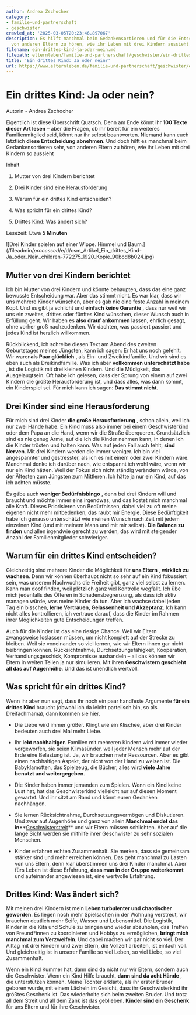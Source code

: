 ```yaml
---
author: Andrea Zschocher
category:
- familie-und-partnerschaft
- geschwister
crawled_at: '2025-03-05T20:23:46.897067'
description: Es hilft manchmal beim Gedankensortieren und für die Entscheidungsfindung,
  von anderen Eltern zu hören, wie ihr Leben mit drei Kindern aussieht.
filename: ein-drittes-kind-ja-oder-nein.md
filepath: elternleben/familie-und-partnerschaft/geschwister/ein-drittes-kind-ja-oder-nein.md
title: 'Ein drittes Kind: Ja oder nein?'
url: https://www.elternleben.de/familie-und-partnerschaft/geschwister/ein-drittes-kind-ja-oder-nein/
---
```


#  Ein drittes Kind: Ja oder nein?

Autorin - Andrea Zschocher

Eigentlich ist diese Überschrift Quatsch. Denn am Ende könnt ihr **100 Texte
dieser Art lesen** – aber die Fragen, ob ihr bereit für ein weiteres
Familienmitglied seid, könnt nur ihr selbst beantworten. Niemand kann euch
letztlich **diese Entscheidung abnehmen**. Und doch hilft es manchmal beim
Gedankensortieren sehr, von anderen Eltern zu hören, wie ihr Leben mit drei
Kindern so aussieht

Inhalt

1. Mutter von drei Kindern berichtet

2. Drei Kinder sind eine Herausforderung

3. Warum für ein drittes Kind entscheiden?

4. Was spricht für ein drittes Kind?

5. Drittes Kind: Was ändert sich?

Lesezeit: Etwa **5 Minuten**

![Drei Kinder spielen auf einer Wippe. Himmel und
Baum.](/fileadmin/_processed_/e/d/csm_Artikel_Ein_drittes_Kind-
Ja_oder_Nein_children-772275_1920_Kopie_90bcd8b024.jpg)

##  Mutter von drei Kindern berichtet

Ich bin Mutter von drei Kindern und könnte behaupten, dass das eine ganz
bewusste Entscheidung war. Aber das stimmt nicht. Es war klar, dass wir uns
mehrere Kinder wünschen, aber es gab nie eine feste Anzahl in meinem Kopf. Und
es gibt ja schlicht und **einfach keine Garantie** , dass nur weil wir uns ein
zweites, drittes oder fünftes Kind wünschen, dieser Wunsch auch in Erfüllung
geht. Wir haben es **also drauf ankommen** lassen, ehrlich gesagt, ohne vorher
groß nachzudenken. Wir dachten, was passiert passiert und jedes Kind ist
herzlich willkommen.  
  
Rückblickend, ich schreibe diesen Text am Abend des zweiten Geburtstages
meines Jüngsten, kann ich sagen: Er hat uns noch gefehlt. Wir waren**als Paar
glücklich** , als Ein- und Zweikindfamilie. Und wir sind es eben auch als
Dreikindfamilie. Was ich aber **vollkommen unterschätzt habe** , ist die
Logistik mit drei kleinen Kindern. Und die Müdigkeit, das Ausgelaugtsein. Oft
habe ich gelesen, dass der Sprung von einem auf zwei Kindern die größte
Herausforderung ist, und dass alles, was dann kommt, ein Kinderspiel sei. Für
mich kann ich sagen: **Das stimmt nicht**.

##  Drei Kinder sind eine Herausforderung

Für mich sind drei Kinder **die große Herausforderung** , schon allein, weil
ich nur zwei Hände habe. Ein Kind muss also immer bei einem Geschwisterkind
oder dem Papa an die Hand, wenn wir die Straße überqueren. Grundsätzlich sind
es nie genug Arme, auf die ich die Kinder nehmen kann, in denen ich die Kinder
trösten und halten kann. Was auf jeden Fall auch fehlt, **sind Nerven**. Mit
drei Kindern werden die immer weniger. Ich bin viel angespannter und
gestresster, als ich es mit einem oder zwei Kindern wäre. Manchmal denke ich
darüber nach, wie entspannt ich wohl wäre, wenn wir nur ein Kind hätten. Weil
der Fokus sich nicht ständig verändern würde, von der Ältesten zum Jüngsten
zum Mittleren. Ich hätte ja nur ein Kind, auf das ich achten müsste.  
  
Es gäbe auch **weniger Bedürfnisbingo** , denn bei drei Kindern will und
braucht und möchte immer eins irgendwas, und das kostet mich manchmal alle
Kraft. Dieses Priorisieren von Bedürfnissen, dabei viel zu oft meine eigenen
nicht mehr mitbedenken, das raubt mir Energie. Diese Bedürftigkeit habe ich
genauso unterschätzt wie meinen Wunsch nach Zeit mit jedem einzelnen Kind (und
mit meinem Mann und mit mir selbst). **Die Balance zu finden** und allen
irgendwie gerecht zu werden, das wird mit steigender Anzahl der
Familienmitglieder schwieriger.  
  

##  Warum für ein drittes Kind entscheiden?

Gleichzeitig sind mehrere Kinder die Möglichkeit für **uns Eltern** ,
**wirklich zu wachsen**. Denn wir können überhaupt nicht so sehr auf ein Kind
fokussiert sein, was unserem Nachwuchs die Freiheit gibt, ganz viel selbst zu
lernen. Kann man doof finden, weil plötzlich ganz viel Kontrolle wegfällt. Ich
übe mich jedenfalls des Öfteren in Schadensbegrenzung, als dass ich aktiv
managen würde, was meine Kinder da tun. Aber ich wachse dabei jeden Tag ein
bisschen, **lerne Vertrauen, Gelassenheit und Akzeptanz**. Ich kann nicht
alles kontrollieren, ich vertraue darauf, dass die Kinder im Rahmen ihrer
Möglichkeiten gute Entscheidungen treffen.  
  
Auch für die Kinder ist das eine riesige Chance. Weil wir Eltern zwangsweise
loslassen müssen, um nicht komplett auf der Strecke zu bleiben. Weil sie
voneinander so viel lernen, wie wir Eltern ihnen gar nicht beibringen können.
Rücksichtnahme, Durchsetzungsfähigkeit, Kooperation, Verhandlungsgeschick,
Kompromisse aushandeln – all das können wir Eltern in weiten Teilen ja nur
simulieren. Mit ihren **Geschwistern geschieht all das auf Augenhöhe**. Und
das ist unendlich wertvoll.

##  Was spricht für ein drittes Kind?

Wenn ihr aber nun sagt, dass ihr noch ein paar handfeste Argumente **für ein
drittes Kind** braucht (obwohl ich da leicht parteiisch bin, so als
Dreifachmama), dann kommen sie hier.  

  * Die Liebe wird immer größer. Klingt wie ein Klischee, aber drei Kinder bedeuten auch drei Mal mehr Liebe.  

  * Ihr **lebt nachhaltiger**. Familien mit mehreren Kindern wird immer wieder vorgeworfen, sie seien Klimasünder, weil jeder Mensch mehr auf der Erde eine Belastung ist. Ja, wir brauchen mehr Ressourcen. Aber es gibt einen nachhaltigen Aspekt, der nicht von der Hand zu weisen ist. Die Babyklamotten, das Spielzeug, die Bücher, alles wird **viele Jahre benutzt und weitergegeben**.  

  * Die Kinder haben immer jemanden zum Spielen. Wenn ein Kind keine Lust hat, hat das Geschwisterkind vielleicht nur auf diesen Moment gewartet. Und ihr sitzt am Rand und könnt euren Gedanken nachhängen.  

  * Sie lernen Rücksichtnahme, Durchsetzungsvermögen und Diskutieren. Und zwar auf Augenhöhe und ganz von allein.**Manchmal endet das in****[Geschwisterstreit](https://www.elternleben.de/familie-und-partnerschaft/geschwister/geschwistern-gerecht-werden/)** und wir Eltern müssen schlichten. Aber auf die lange Sicht werden sie mithilfe ihrer Geschwister zu sehr sozialen Menschen.  

  * Kinder erfahren echten Zusammenhalt. Sie merken, dass sie gemeinsam stärker sind und mehr erreichen können. Das geht manchmal zu Lasten von uns Eltern, denn klar überstimmen uns drei Kinder manchmal. Aber fürs Leben ist diese Erfahrung, **dass man in der Gruppe weiterkommt** und aufeinander angewiesen ist, eine wertvolle Erfahrung.

##  Drittes Kind: Was ändert sich?

Mit meinen drei Kindern ist mein **Leben turbulenter und chaotischer
geworden**. Es liegen noch mehr Spielsachen in der Wohnung verstreut, wir
brauchen deutlich mehr Seife, Wasser und Lebensmittel. Die Logistik, Kinder in
die Kita und Schule zu bringen und wieder abzuholen, das Treffen von
Freund*innen zu koordinieren und Hobbys zu ermöglichen, **bringt mich manchmal
zum Verzweifeln**. Und dabei machen wir gar nicht so viel. Der Alltag mit drei
Kindern und zwei Eltern, die Vollzeit arbeiten, ist einfach voll. Und
gleichzeitig ist in unserer Familie so viel Leben, so viel Liebe, so viel
Zusammenhalt.  
  
Wenn ein Kind Kummer hat, dann sind da nicht nur wir Eltern, sondern auch die
Geschwister. Wenn ein Kind Hilfe braucht, **dann sind da acht Hände** , die
unterstützen können. Meine Tochter erklärte, als ihr erster Bruder geboren
wurde, mit einem Lächeln im Gesicht, dass ihr Geschwisterkind ihr größtes
Geschenk ist. Das wiederholte sich beim zweiten Bruder. Und trotz all dem
Streit und all dem Zank ist das geblieben. **Kinder sind ein Geschenk** für
uns Eltern und für ihre Geschwister.

